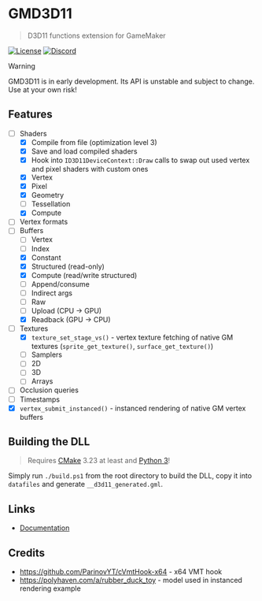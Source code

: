 # GMD3D11

> D3D11 functions extension for GameMaker

[![License](https://img.shields.io/github/license/blueburncz/GMD3D11)](LICENSE)
[![Discord](https://img.shields.io/discord/298884075585011713?label=Discord)](https://discord.gg/ep2BGPm)

> [!WARNING]
> GMD3D11 is in early development. Its API is unstable and subject to change. Use at your own risk!

## Features

* [ ] Shaders
  * [x] Compile from file (optimization level 3)
  * [x] Save and load compiled shaders
  * [x] Hook into `ID3D11DeviceContext::Draw` calls to swap out used vertex and pixel shaders with custom ones
  * [x] Vertex
  * [x] Pixel
  * [x] Geometry
  * [ ] Tessellation
  * [x] Compute
* [ ] Vertex formats
* [ ] Buffers
  * [ ] Vertex
  * [ ] Index
  * [x] Constant
  * [x] Structured (read-only)
  * [x] Compute (read/write structured)
  * [ ] Append/consume
  * [ ] Indirect args
  * [ ] Raw
  * [ ] Upload (CPU -> GPU)
  * [x] Readback (GPU -> CPU)
* [ ] Textures
  * [x] `texture_set_stage_vs()` - vertex texture fetching of native GM textures (`sprite_get_texture()`, `surface_get_texture()`)
  * [ ] Samplers
  * [ ] 2D
  * [ ] 3D
  * [ ] Arrays
* [ ] Occlusion queries
* [ ] Timestamps
* [x] `vertex_submit_instanced()` - instanced rendering of native GM vertex buffers

## Building the DLL

> Requires [CMake](https://cmake.org/) 3.23 at least and [Python 3](https://www.python.org/downloads/)!

Simply run `./build.ps1` from the root directory to build the DLL, copy it into `datafiles` and generate
`__d3d11_generated.gml`.

## Links

* [Documentation](https://blueburn.cz/gmd3d11/docs)

## Credits

* <https://github.com/ParinovYT/cVmtHook-x64> - x64 VMT hook
* <https://polyhaven.com/a/rubber_duck_toy> - model used in instanced rendering example
